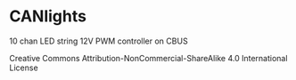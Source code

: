 # CANlights
10 chan LED string 12V PWM controller on CBUS



Creative Commons Attribution-NonCommercial-ShareAlike 4.0 International License
